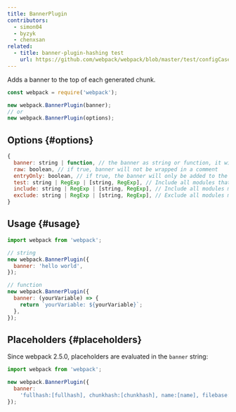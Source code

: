 ```yaml
---
title: BannerPlugin
contributors:
  - simon04
  - byzyk
  - chenxsan
related:
  - title: banner-plugin-hashing test
    url: https://github.com/webpack/webpack/blob/master/test/configCases/plugins/banner-plugin-hashing/webpack.config.js
---
```


Adds a banner to the top of each generated chunk.

```javascript
const webpack = require('webpack');

new webpack.BannerPlugin(banner);
// or
new webpack.BannerPlugin(options);
```

## Options {#options}

<!-- eslint-skip -->

```js
{
  banner: string | function, // the banner as string or function, it will be wrapped in a comment
  raw: boolean, // if true, banner will not be wrapped in a comment
  entryOnly: boolean, // if true, the banner will only be added to the entry chunks
  test: string | RegExp | [string, RegExp], // Include all modules that pass test assertion.
  include: string | RegExp | [string, RegExp], // Include all modules matching any of these conditions.
  exclude: string | RegExp | [string, RegExp], // Exclude all modules matching any of these conditions.
}
```

## Usage {#usage}

```javascript
import webpack from 'webpack';

// string
new webpack.BannerPlugin({
  banner: 'hello world',
});

// function
new webpack.BannerPlugin({
  banner: (yourVariable) => {
    return `yourVariable: ${yourVariable}`;
  },
});
```

## Placeholders {#placeholders}

Since webpack 2.5.0, placeholders are evaluated in the `banner` string:

```javascript
import webpack from 'webpack';

new webpack.BannerPlugin({
  banner:
    'fullhash:[fullhash], chunkhash:[chunkhash], name:[name], filebase:[filebase], query:[query], file:[file]',
});
```

